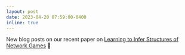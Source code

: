 ```yaml
---
layout: post
date: 2023-04-20 07:59:00-0400
inline: true
---
```


New blog posts on our recent paper on [Learning to Infer Structures of Network Games](https://medium.com/data-science/learning-network-games-29970aee44bb) 📝
